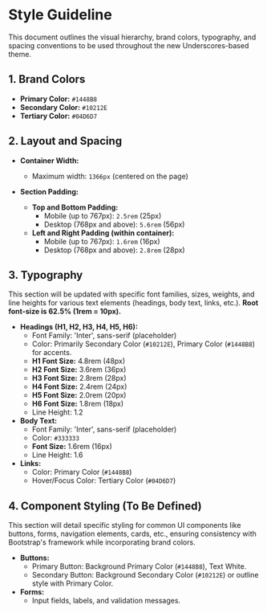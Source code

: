 # Style Guideline

This document outlines the visual hierarchy, brand colors, typography, and spacing conventions to be used throughout the new Underscores-based theme.

## 1. Brand Colors

*   **Primary Color:** `#1448B8`
*   **Secondary Color:** `#10212E`
*   **Tertiary Color:** `#04D6D7`

## 2. Layout and Spacing

*   **Container Width:**
    *   Maximum width: `1366px` (centered on the page)

*   **Section Padding:**
    *   **Top and Bottom Padding:**
        *   Mobile (up to 767px): `2.5rem` (25px)
        *   Desktop (768px and above): `5.6rem` (56px)
    *   **Left and Right Padding (within container):**
        *   Mobile (up to 767px): `1.6rem` (16px)
        *   Desktop (768px and above): `2.8rem` (28px)

## 3. Typography

This section will be updated with specific font families, sizes, weights, and line heights for various text elements (headings, body text, links, etc.).
**Root font-size is 62.5% (1rem = 10px).**

*   **Headings (H1, H2, H3, H4, H5, H6):**
    *   Font Family: 'Inter', sans-serif (placeholder)
    *   Color: Primarily Secondary Color (`#10212E`), Primary Color (`#1448B8`) for accents.
    *   **H1 Font Size:** 4.8rem (48px)
    *   **H2 Font Size:** 3.6rem (36px)
    *   **H3 Font Size:** 2.8rem (28px)
    *   **H4 Font Size:** 2.4rem (24px)
    *   **H5 Font Size:** 2.0rem (20px)
    *   **H6 Font Size:** 1.8rem (18px)
    *   Line Height: 1.2
*   **Body Text:**
    *   Font Family: 'Inter', sans-serif (placeholder)
    *   Color: `#333333`
    *   **Font Size:** 1.6rem (16px)
    *   Line Height: 1.6
*   **Links:**
    *   Color: Primary Color (`#1448B8`)
    *   Hover/Focus Color: Tertiary Color (`#04D6D7`)

## 4. Component Styling (To Be Defined)

This section will detail specific styling for common UI components like buttons, forms, navigation elements, cards, etc., ensuring consistency with Bootstrap's framework while incorporating brand colors.

*   **Buttons:**
    *   Primary Button: Background Primary Color (`#1448B8`), Text White.
    *   Secondary Button: Background Secondary Color (`#10212E`) or outline style with Primary Color.
*   **Forms:**
    *   Input fields, labels, and validation messages.